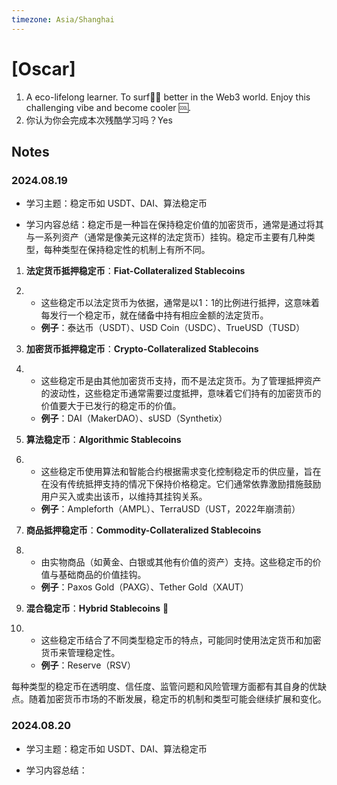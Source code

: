 ```yaml
---
timezone: Asia/Shanghai
---
```


# [Oscar]

1. A eco-lifelong learner. To surf🏄‍♀️ better in the Web3 world. Enjoy this challenging vibe and become cooler 🆒. 
2. 你认为你会完成本次残酷学习吗？Yes

## Notes

<!-- Content_START -->

### 2024.08.19
- 学习主题：稳定币如 USDT、DAI、算法稳定币

- 学习内容总结：稳定币是一种旨在保持稳定价值的加密货币，通常是通过将其与一系列资产（通常是像美元这样的法定货币）挂钩。稳定币主要有几种类型，每种类型在保持稳定性的机制上有所不同。

1. **法定货币抵押稳定币**：**Fiat-Collateralized Stablecoins**

2. - 这些稳定币以法定货币为依据，通常是以1：1的比例进行抵押，这意味着每发行一个稳定币，就在储备中持有相应金额的法定货币。
   - **例子**：泰达币（USDT）、USD Coin（USDC）、TrueUSD（TUSD）

3. **加密货币抵押稳定币**：**Crypto-Collateralized Stablecoins**

4. - 这些稳定币是由其他加密货币支持，而不是法定货币。为了管理抵押资产的波动性，这些稳定币通常需要过度抵押，意味着它们持有的加密货币的价值要大于已发行的稳定币的价值。
   - **例子**：DAI（MakerDAO）、sUSD（Synthetix）

5. **算法稳定币**：**Algorithmic Stablecoins**

6. - 这些稳定币使用算法和智能合约根据需求变化控制稳定币的供应量，旨在在没有传统抵押支持的情况下保持价格稳定。它们通常依靠激励措施鼓励用户买入或卖出该币，以维持其挂钩关系。
   - **例子**：Ampleforth（AMPL）、TerraUSD（UST，2022年崩溃前）

7. **商品抵押稳定币**：**Commodity-Collateralized Stablecoins**

8. - 由实物商品（如黄金、白银或其他有价值的资产）支持。这些稳定币的价值与基础商品的价值挂钩。
   - **例子**：Paxos Gold（PAXG）、Tether Gold（XAUT）

9. **混合稳定币**：**Hybrid Stablecoins** 🤔

10. - 这些稳定币结合了不同类型稳定币的特点，可能同时使用法定货币和加密货币来管理稳定性。
    - **例子**：Reserve（RSV）

每种类型的稳定币在透明度、信任度、监管问题和风险管理方面都有其自身的优缺点。随着加密货币市场的不断发展，稳定币的机制和类型可能会继续扩展和变化。

### 2024.08.20
- 学习主题：稳定币如 USDT、DAI、算法稳定币

- 学习内容总结：



<!-- Content_END -->

